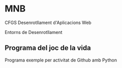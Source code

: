 # MNB

CFGS Desenrotllament d'Aplicacions Web

Entorns de Desenrotllament

## Programa del joc de la vida

Programa exemple per activitat de Github amb Python

